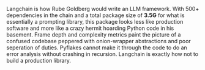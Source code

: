 Langchain is how Rube Goldberg would write an LLM framework. With 500+ dependencies in the chain and a total package size of **3.5G** for what is essentially a prompting library, this package looks less like production software and more like a crazy hermit hoarding Python code in his basement. Frame depth and complexity metrics paint the picture of a confused codebase peppered with onion-wrapper abstractions and poor seperation of duties. Pyflakes cannot make it through the code to do an error analysis without crashing in recursion. Langchain is exactly how not to build a production library.